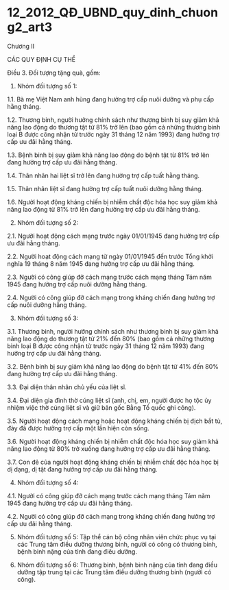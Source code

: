 # 12_2012_QĐ_UBND_quy_dinh_chuong2_art3

Chương II

CÁC QUY ĐỊNH CỤ THỂ

Điều 3. Đối tượng tặng quà, gồm:

1. Nhóm đối tượng số 1:

1.1. Bà mẹ Việt Nam anh hùng đang hưởng trợ cấp nuôi dưỡng và phụ cấp hằng tháng.

1.2. Thương binh, người hưởng chính sách như thương binh bị suy giảm khả năng lao động do thương tật từ 81% trở lên (bao gồm cả những thương binh loại B được công nhận từ trước ngày 31 tháng 12 năm 1993) đang hưởng trợ cấp ưu đãi hằng tháng.

1.3. Bệnh binh bị suy giảm khả năng lao động do bệnh tật từ 81% trở lên đang hưởng trợ cấp ưu đãi hằng tháng.

1.4. Thân nhân hai liệt sĩ trở lên đang hưởng trợ cấp tuất hằng tháng.

1.5. Thân nhân liệt sĩ đang hưởng trợ cấp tuất nuôi dưỡng hằng tháng.

1.6. Người hoạt động kháng chiến bị nhiễm chất độc hóa học suy giảm khả năng lao động từ 81% trở lên đang hưởng trợ cấp ưu đãi hằng tháng.

2. Nhóm đối tượng số 2:

2.1. Người hoạt động cách mạng trước ngày 01/01/1945 đang hưởng trợ cấp ưu đãi hằng tháng.

2.2. Người hoạt động cách mạng từ ngày 01/01/1945 đến trước Tổng khởi nghĩa 19 tháng 8 năm 1945 đang hưởng trợ cấp ưu đãi hằng tháng.

2.3. Người có công giúp đỡ cách mạng trước cách mạng tháng Tám năm 1945 đang hưởng trợ cấp nuôi dưỡng hằng tháng.

2.4. Người có công giúp đỡ cách mạng trong kháng chiến đang hưởng trợ cấp nuôi dưỡng hằng tháng.

3. Nhóm đối tượng số 3:

3.1. Thương binh, người hưởng chính sách như thương binh bị suy giảm khả năng lao động do thương tật từ 21% đến 80% (bao gồm cả những thương binh loại B được công nhận từ trước ngày 31 tháng 12 năm 1993) đang hưởng trợ cấp ưu đãi hằng tháng.

3.2. Bệnh binh bị suy giảm khả năng lao động do bệnh tật từ 41% đến 80% đang hưởng trợ cấp ưu đãi hằng tháng.

3.3. Đại diện thân nhân chủ yếu của liệt sĩ.

3.4. Đại diện gia đình thờ cúng liệt sĩ (anh, chị, em, người được họ tộc ủy nhiệm việc thờ cúng liệt sĩ và giữ bản gốc Bằng Tổ quốc ghi công).

3.5. Người hoạt động cách mạng hoặc hoạt động kháng chiến bị địch bắt tù, đày đã được hưởng trợ cấp một lần hiện còn sống.

3.6. Người hoạt động kháng chiến bị nhiễm chất độc hóa học suy giảm khả năng lao động từ 80% trở xuống đang hưởng trợ cấp ưu đãi hằng tháng.

3.7. Con đẻ của người hoạt động kháng chiến bị nhiễm chất độc hóa học bị dị dạng, dị tật đang hưởng trợ cấp ưu đãi hằng tháng.

4. Nhóm đối tượng số 4:

4.1. Người có công giúp đỡ cách mạng trước cách mạng tháng Tám năm 1945 đang hưởng trợ cấp ưu đãi hằng tháng.

4.2. Người có công giúp đỡ cách mạng trong kháng chiến đang hưởng trợ cấp ưu đãi hằng tháng.

5. Nhóm đối tượng số 5: Tập thể cán bộ công nhân viên chức phục vụ tại các Trung tâm điều dưỡng thương binh, người có công có thương binh, bệnh binh nặng của tỉnh đang điêu dưỡng.

6. Nhóm đối tượng số 6: Thương binh, bệnh binh nặng của tỉnh đang điều dưỡng tập trung tại các Trung tâm điều dưỡng thương binh (người có công).